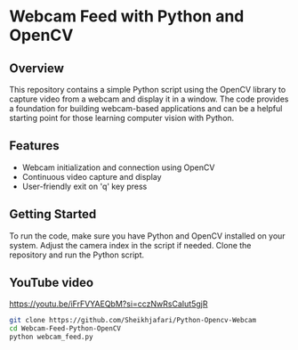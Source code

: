 # Webcam Feed with Python and OpenCV

## Overview
This repository contains a simple Python script using the OpenCV library to capture video from a webcam and display it in a window. The code provides a foundation for building webcam-based applications and can be a helpful starting point for those learning computer vision with Python.

## Features
- Webcam initialization and connection using OpenCV
- Continuous video capture and display
- User-friendly exit on 'q' key press

## Getting Started
To run the code, make sure you have Python and OpenCV installed on your system. Adjust the camera index in the script if needed. Clone the repository and run the Python script.

## YouTube video
https://youtu.be/iFrFVYAEQbM?si=cczNwRsCaIut5gjR

```bash
git clone https://github.com/Sheikhjafari/Python-Opencv-Webcam
cd Webcam-Feed-Python-OpenCV
python webcam_feed.py
